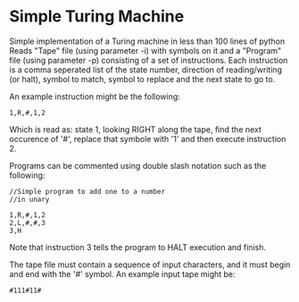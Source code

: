 Simple Turing Machine
=====================

Simple implementation of a Turing machine in less than 100 lines of python
Reads "Tape" file (using parameter -i) with symbols on it and a "Program" file (using parameter -p) consisting 
of a set of instructions. Each instruction is a comma seperated list of the state number, direction of 
reading/writing (or halt), symbol to match, symbol to replace and the next state to go to.

An example instruction might be the following:
```
1,R,#,1,2
```
Which is  read as: state 1, looking RIGHT along the tape, find the next occurence of '#', replace
that symbole with '1' and then execute instruction 2.

Programs can be commented using double slash notation such as the following:
```
//Simple program to add one to a number
//in unary

1,R,#,1,2
2,L,#,#,3
3,H
```
Note that instruction 3 tells the program to HALT execution and finish.

The tape file must contain a sequence of input characters, and it must begin and end with the '#' symbol. An example
input tape might be:
```
#111#11#
```

